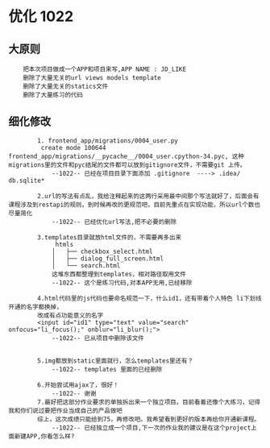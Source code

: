 
# 优化 1022

## 大原则
    
        把本次项目做成一个APP和项目来写,APP NAME : JD_LIKE
        删除了大量无关的url views models template
        删除了大量无关的statics文件
        删除了大量练习的代码


## 细化修改

            1. frontend_app/migrations/0004_user.py
             create mode 100644 frontend_app/migrations/__pycache__/0004_user.cpython-34.pyc, 这种migrations里的文件和pyc结尾的文件都可以放到gitignore文件，不需要git 上传。   
                --1022-- 已经在项目目录下面添加 .gitignore  ----> .idea/ db.sqlite*
             
            2.url的写法有点乱，我给注释起来的这两行采用最中间那个写法就好了，后面会有课程涉及到restapi的规则，到时候再改的更规范吧，目前先重点在实现功能，所以url个数也尽量简化
                --1022-- 已经优化url写法,把不必要的删除
                
            3.templates目录就放html文件的，不需要再多出来  
                 htmls
                │   ├── checkbox_select.html
                │   ├── dialog_full_screen.html
                │   └── search.html
                这堆东西都整理到templates，相对路径取用文件
                --1022-- 这个是练习代码,对本APP无用,已经移除
            
            4.html代码里的js代码也要命名规范一下，什么id1，还有带着个人特色 li下划线开通的名字都换掉，
            改成有点功能意义的名字
            <input id="id1" type="text" value="search" onfocus="li_focus();" onblur="li_blur();">
                --1022-- 已从项目中删除该文件
            
            
            5.img都放到static里面就行，怎么templates里还有？
                --1022-- templates 里面的已经删除
            
            6.开始尝试用ajax了，很好！
                --1022-- 谢谢
            7.最好把这部分作业要求的单独拆出来一个独立项目。目前看着还像个大练习，记得我和你们说过要把作业当成自己的产品做吧
            综上，这次成绩只能给到75，再修改吧。我希望看到更好的版本再给你开通新课程。
                --1022-- 已经独立成一个项目,下一次的作业我的建议是在这个project上面新建APP,你看怎么样?

